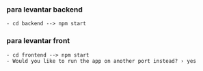 ### para levantar backend

    - cd backend --> npm start

### para levantar front

    - cd frontend --> npm start
    - Would you like to run the app on another port instead? › yes
